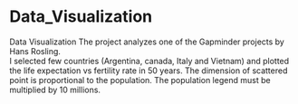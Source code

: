 # Data_Visualization
Data Visualization
The project analyzes one of the Gapminder projects by Hans Rosling.\
I selected few countries (Argentina, canada, Italy and Vietnam) and plotted the life expectation vs fertility rate in 50 years. The dimension of scattered point is proportional to the population. The population legend must be multiplied by 10 millions.
